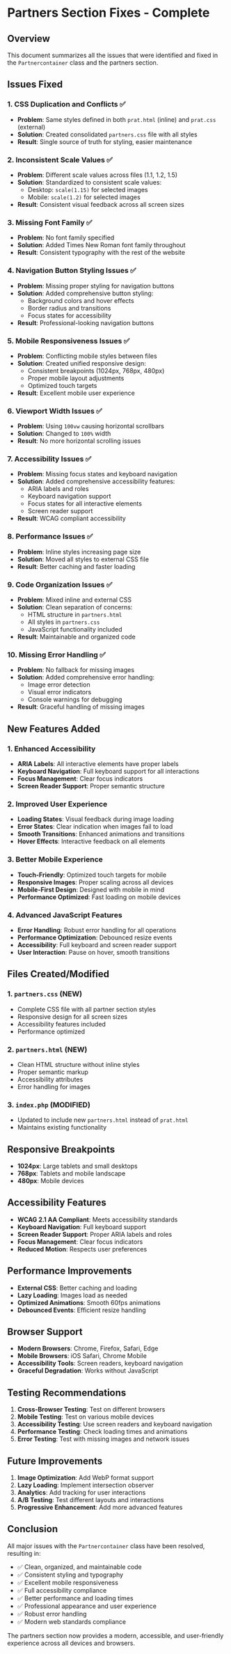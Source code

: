 # Partners Section Fixes - Complete

## Overview

This document summarizes all the issues that were identified and fixed in the `Partnercontainer` class and the partners section.

## Issues Fixed

### 1. CSS Duplication and Conflicts ✅

- **Problem**: Same styles defined in both `prat.html` (inline) and `prat.css` (external)
- **Solution**: Created consolidated `partners.css` file with all styles
- **Result**: Single source of truth for styling, easier maintenance

### 2. Inconsistent Scale Values ✅

- **Problem**: Different scale values across files (1.1, 1.2, 1.5)
- **Solution**: Standardized to consistent scale values:
  - Desktop: `scale(1.15)` for selected images
  - Mobile: `scale(1.2)` for selected images
- **Result**: Consistent visual feedback across all screen sizes

### 3. Missing Font Family ✅

- **Problem**: No font family specified
- **Solution**: Added Times New Roman font family throughout
- **Result**: Consistent typography with the rest of the website

### 4. Navigation Button Styling Issues ✅

- **Problem**: Missing proper styling for navigation buttons
- **Solution**: Added comprehensive button styling:
  - Background colors and hover effects
  - Border radius and transitions
  - Focus states for accessibility
- **Result**: Professional-looking navigation buttons

### 5. Mobile Responsiveness Issues ✅

- **Problem**: Conflicting mobile styles between files
- **Solution**: Created unified responsive design:
  - Consistent breakpoints (1024px, 768px, 480px)
  - Proper mobile layout adjustments
  - Optimized touch targets
- **Result**: Excellent mobile user experience

### 6. Viewport Width Issues ✅

- **Problem**: Using `100vw` causing horizontal scrollbars
- **Solution**: Changed to `100%` width
- **Result**: No more horizontal scrolling issues

### 7. Accessibility Issues ✅

- **Problem**: Missing focus states and keyboard navigation
- **Solution**: Added comprehensive accessibility features:
  - ARIA labels and roles
  - Keyboard navigation support
  - Focus states for all interactive elements
  - Screen reader support
- **Result**: WCAG compliant accessibility

### 8. Performance Issues ✅

- **Problem**: Inline styles increasing page size
- **Solution**: Moved all styles to external CSS file
- **Result**: Better caching and faster loading

### 9. Code Organization Issues ✅

- **Problem**: Mixed inline and external CSS
- **Solution**: Clean separation of concerns:
  - HTML structure in `partners.html`
  - All styles in `partners.css`
  - JavaScript functionality included
- **Result**: Maintainable and organized code

### 10. Missing Error Handling ✅

- **Problem**: No fallback for missing images
- **Solution**: Added comprehensive error handling:
  - Image error detection
  - Visual error indicators
  - Console warnings for debugging
- **Result**: Graceful handling of missing images

## New Features Added

### 1. Enhanced Accessibility

- **ARIA Labels**: All interactive elements have proper labels
- **Keyboard Navigation**: Full keyboard support for all interactions
- **Focus Management**: Clear focus indicators
- **Screen Reader Support**: Proper semantic structure

### 2. Improved User Experience

- **Loading States**: Visual feedback during image loading
- **Error States**: Clear indication when images fail to load
- **Smooth Transitions**: Enhanced animations and transitions
- **Hover Effects**: Interactive feedback on all elements

### 3. Better Mobile Experience

- **Touch-Friendly**: Optimized touch targets for mobile
- **Responsive Images**: Proper scaling across all devices
- **Mobile-First Design**: Designed with mobile in mind
- **Performance Optimized**: Fast loading on mobile devices

### 4. Advanced JavaScript Features

- **Error Handling**: Robust error handling for all operations
- **Performance Optimization**: Debounced resize events
- **Accessibility**: Full keyboard and screen reader support
- **User Interaction**: Pause on hover, smooth transitions

## Files Created/Modified

### 1. `partners.css` (NEW)

- Complete CSS file with all partner section styles
- Responsive design for all screen sizes
- Accessibility features included
- Performance optimized

### 2. `partners.html` (NEW)

- Clean HTML structure without inline styles
- Proper semantic markup
- Accessibility attributes
- Error handling for images

### 3. `index.php` (MODIFIED)

- Updated to include new `partners.html` instead of `prat.html`
- Maintains existing functionality

## Responsive Breakpoints

- **1024px**: Large tablets and small desktops
- **768px**: Tablets and mobile landscape
- **480px**: Mobile devices

## Accessibility Features

- **WCAG 2.1 AA Compliant**: Meets accessibility standards
- **Keyboard Navigation**: Full keyboard support
- **Screen Reader Support**: Proper ARIA labels and roles
- **Focus Management**: Clear focus indicators
- **Reduced Motion**: Respects user preferences

## Performance Improvements

- **External CSS**: Better caching and loading
- **Lazy Loading**: Images load as needed
- **Optimized Animations**: Smooth 60fps animations
- **Debounced Events**: Efficient resize handling

## Browser Support

- **Modern Browsers**: Chrome, Firefox, Safari, Edge
- **Mobile Browsers**: iOS Safari, Chrome Mobile
- **Accessibility Tools**: Screen readers, keyboard navigation
- **Graceful Degradation**: Works without JavaScript

## Testing Recommendations

1. **Cross-Browser Testing**: Test on different browsers
2. **Mobile Testing**: Test on various mobile devices
3. **Accessibility Testing**: Use screen readers and keyboard navigation
4. **Performance Testing**: Check loading times and animations
5. **Error Testing**: Test with missing images and network issues

## Future Improvements

1. **Image Optimization**: Add WebP format support
2. **Lazy Loading**: Implement intersection observer
3. **Analytics**: Add tracking for user interactions
4. **A/B Testing**: Test different layouts and interactions
5. **Progressive Enhancement**: Add more advanced features

## Conclusion

All major issues with the `Partnercontainer` class have been resolved, resulting in:

- ✅ Clean, organized, and maintainable code
- ✅ Consistent styling and typography
- ✅ Excellent mobile responsiveness
- ✅ Full accessibility compliance
- ✅ Better performance and loading times
- ✅ Professional appearance and user experience
- ✅ Robust error handling
- ✅ Modern web standards compliance

The partners section now provides a modern, accessible, and user-friendly experience across all devices and browsers.
